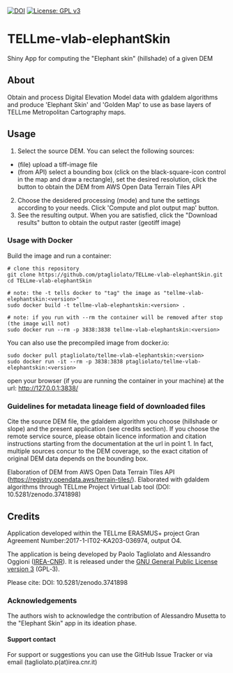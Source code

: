 [![DOI](https://zenodo.org/badge/DOI/10.5281/zenodo.3741898.svg)](https://doi.org/10.5281/zenodo.3741898)
[![License: GPL v3](https://img.shields.io/badge/License-GPL%20v3-blue.svg)](http://www.gnu.org/licenses/gpl-3.0)

# TELLme-vlab-elephantSkin
Shiny App for computing the "Elephant skin" (hillshade) of a given DEM

## About
Obtain and process Digital Elevation Model data with gdaldem algorithms and produce 'Elephant Skin' and 'Golden Map' to use as base layers of TELLme Metropolitan Cartography maps.

## Usage
1. Select the source DEM. You can select the following sources:
- (file) upload a tiff-image file
- (from API) select a bounding box (click on the black-square-icon control in the map and draw a rectangle), set the desired resolution, click the button to obtain the DEM from AWS Open Data Terrain Tiles API
2. Choose the desidered processing (mode) and tune the settings according to your needs. Click 'Compute and plot output map' button.
3. See the resulting output. When you are satisfied, click the "Download results" button to obtain the output raster (geotiff image)

### Usage with Docker

Build the image and run a container:

    # clone this repository
    git clone https://github.com/ptagliolato/TELLme-vlab-elephantSkin.git
    cd TELLme-vlab-elephantSkin
    
    # note: the -t tells docker to "tag" the image as "tellme-vlab-elephantskin:<version>"
    sudo docker build -t tellme-vlab-elephantskin:<version> .
    
    # note: if you run with --rm the container will be removed after stop (the image will not)
    sudo docker run --rm -p 3838:3838 tellme-vlab-elephantskin:<version>

You can also use the precompiled image from docker.io:

    sudo docker pull ptagliolato/tellme-vlab-elephantskin:<version>
    sudo docker run -it --rm -p 3838:3838 ptagliolato/tellme-vlab-elephantskin:<version>
    
open your browser (if you are running the container in your machine) at the url:
   http://127.0.0.1:3838/



### Guidelines for metadata lineage field of downloaded files

Cite the source DEM file, the gdaldem algorithm you choose (hillshade or slope) and the present application (see credits section). 
If you choose the remote service source, please obtain licence information and citation instructions starting from the documentation at the url in point 1.
In fact, multiple sources concur to the DEM coverage, so the exact citation of original DEM data depends on the bounding box.

Elaboration of DEM from AWS Open Data Terrain Tiles API (https://registry.opendata.aws/terrain-tiles/). Elaborated with gdaldem algorithms through TELLme Project Virtual Lab tool (DOI: 10.5281/zenodo.3741898)

## Credits
Application developed within the TELLme ERASMUS+ project Gran Agreement Number:2017-1-IT02-KA203-036974, output O4. 

The application is being developed by Paolo Tagliolato and Alessandro Oggioni ([IREA-CNR](http://www.irea.cnr.it)). It is released under the [GNU General Public License version 3](https://www.gnu.org/licenses/gpl-3.0.html) (GPL‑3).

Please cite: DOI: 10.5281/zenodo.3741898

### Acknowledgements
The authors wish to acknowledge the contribution of Alessandro Musetta to the "Elephant Skin" app in its ideation phase.

#### Support contact
For support or suggestions you can use the GitHub Issue Tracker or via email (tagliolato.p(at)irea.cnr.it)
